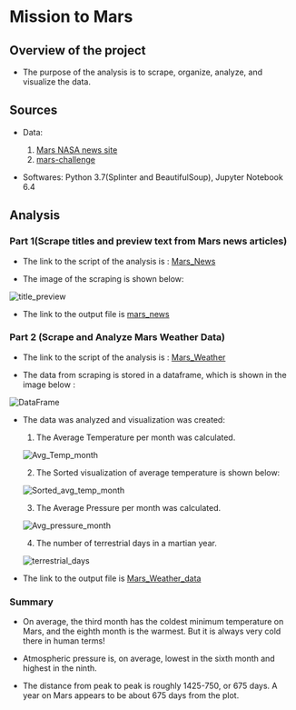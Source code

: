 # Mission to Mars

## Overview of the project

- The purpose of the analysis is to scrape, organize, analyze, and visualize the data.

## Sources

- Data: 
    1. [Mars NASA news site](https://redplanetscience.com)
    2. [mars-challenge](https://data-class-mars-challenge.s3.amazonaws.com/Mars/index.html)

- Softwares: Python 3.7(Splinter and BeautifulSoup), Jupyter Notebook 6.4

## Analysis

### Part 1(Scrape titles and preview text from Mars news articles)

- The link to the script of the analysis is : [Mars_News](https://github.com/manasidek/Mission_to_Mars/blob/main/Starter_Code/part_1_mars_news.ipynb)

- The image of the scraping is shown below:

![title_preview](https://github.com/manasidek/Mission_to_Mars/blob/main/images/title_preview.png)

- The link to the output file is [mars_news](https://github.com/manasidek/Mission_to_Mars/blob/main/Starter_Code/mars_news.txt)

### Part 2 (Scrape and Analyze Mars Weather Data)

- The link to the script of the analysis is : [Mars_Weather](https://github.com/manasidek/Mission_to_Mars/blob/main/Starter_Code/part_2_mars_weather.ipynb)

- The data from scraping is stored in a dataframe, which is shown in the image below :

![DataFrame](https://github.com/manasidek/Mission_to_Mars/blob/main/images/DataFrame.png)

- The data was analyzed and visualization was created:

    1. The Average Temperature per month was calculated.
    
    ![Avg_Temp_month](https://github.com/manasidek/Mission_to_Mars/blob/main/images/Avg_temp_month.png)
    
    2. The Sorted visualization of average temperature is shown below:
    
    ![Sorted_avg_temp_month](https://github.com/manasidek/Mission_to_Mars/blob/main/images/Sorted_avg_temp_month.png)

    3. The Average Pressure per month was calculated.
    
    ![Avg_pressure_month](https://github.com/manasidek/Mission_to_Mars/blob/main/images/Avg_pressure_month.png)
    
    4. The number of terrestrial days in a martian year.
    
    ![terrestrial_days](https://github.com/manasidek/Mission_to_Mars/blob/main/images/terrestrial_days.png)

- The link to the output file is [Mars_Weather_data](https://github.com/manasidek/Mission_to_Mars/blob/main/Starter_Code/Mars_Weather_data.csv)

### Summary

- On average, the third month has the coldest minimum temperature on Mars, and the eighth month is the warmest. But it is always very cold there in human terms!

- Atmospheric pressure is, on average, lowest in the sixth month and highest in the ninth.

- The distance from peak to peak is roughly 1425-750, or 675 days. A year on Mars appears to be about 675 days from the plot.